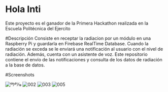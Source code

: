 # Hola Inti
Este proyecto es el ganador de la Primera Hackathon realizada en la Escuela Politécnica del Ejercito

#Descripción
Consiste en receptar la radiacion por un módulo en una Raspberry Pi y guardarla en Firebase RealTime Database.
Cuando la radiación se exceda se le enviará una notificación al usuario con el nivel de radiación.
Además, cuenta con un asistente de voz. Este repositorio contiene el envío de las notificaciones y consulta de los datos de radiación a la base de datos.

#Screenshots

![09⁄01⁄19](https://user-images.githubusercontent.com/42586480/64081756-e50ff880-ccca-11e9-8695-e7604f5072f3.png)
![002](https://user-images.githubusercontent.com/42586480/64081770-11c41000-cccb-11e9-8a17-a5348a8fcc97.png)
![003](https://user-images.githubusercontent.com/42586480/64081773-1f799580-cccb-11e9-8bec-6587c7814723.png)
![005](https://user-images.githubusercontent.com/42586480/64081781-2bfdee00-cccb-11e9-8009-6f51ebfffc6b.png)
